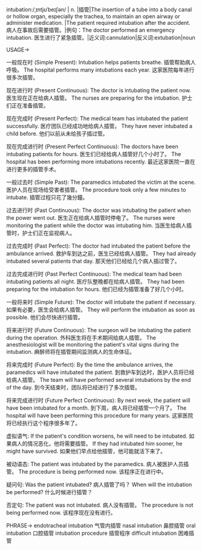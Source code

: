 intubation:/ˌɪntjʊˈbeɪʃən/ | n. |插管|The insertion of a tube into a body canal or hollow organ, especially the trachea, to maintain an open airway or administer medication. |The patient required intubation after the accident. 病人在事故后需要插管。|例句：The doctor performed an emergency intubation. 医生进行了紧急插管。|近义词:cannulation|反义词:extubation|noun


USAGE->

一般现在时 (Simple Present):
Intubation helps patients breathe. 插管帮助病人呼吸。
The hospital performs many intubations each year. 这家医院每年进行很多次插管。

现在进行时 (Present Continuous):
The doctor is intubating the patient now. 医生现在正在给病人插管。
The nurses are preparing for the intubation. 护士们正在准备插管。

现在完成时 (Present Perfect):
The medical team has intubated the patient successfully. 医疗团队已经成功地给病人插管。
They have never intubated a child before. 他们以前从未给孩子插过管。

现在完成进行时 (Present Perfect Continuous):
The doctors have been intubating patients for hours. 医生们已经给病人插管好几个小时了。
The hospital has been performing more intubations recently. 最近这家医院一直在进行更多的插管手术。

一般过去时 (Simple Past):
The paramedics intubated the victim at the scene.  医护人员在现场给受害者插管。
The procedure took only a few minutes to intubate. 插管过程只花了幾分鐘。


过去进行时 (Past Continuous):
The doctor was intubating the patient when the power went out.  医生正在给病人插管时停电了。
The nurses were monitoring the patient while the doctor was intubating him. 当医生给病人插管时，护士们正在监视病人。

过去完成时 (Past Perfect):
The doctor had intubated the patient before the ambulance arrived. 救护车到达之前，医生已经给病人插管。
They had already intubated several patients that day. 那天他们已经给几个病人插过管了。

过去完成进行时 (Past Perfect Continuous):
The medical team had been intubating patients all night. 医疗队整晚都在给病人插管。
They had been preparing for the intubation for hours. 他们已经为插管准备了好几个小时。


一般将来时 (Simple Future):
The doctor will intubate the patient if necessary. 如果有必要，医生会给病人插管。
They will perform the intubation as soon as possible. 他们会尽快进行插管。

将来进行时 (Future Continuous):
The surgeon will be intubating the patient during the operation. 外科医生将在手术期间给病人插管。
The anesthesiologist will be monitoring the patient's vital signs during the intubation. 麻醉师将在插管期间监测病人的生命体征。

将来完成时 (Future Perfect):
By the time the ambulance arrives, the paramedics will have intubated the patient. 到救护车到达时，医护人员将已经给病人插管。
The team will have performed several intubations by the end of the day. 到今天结束时，团队将已经进行了多次插管。

将来完成进行时 (Future Perfect Continuous):
By next week, the patient will have been intubated for a month. 到下周，病人将已经插管一个月了。
The hospital will have been performing this procedure for many years. 这家医院将已经执行这个程序很多年了。

虚拟语气:
If the patient's condition worsens, he will need to be intubated. 如果病人的情况恶化，他将需要插管。
If they had intubated him sooner, he might have survived. 如果他们早点给他插管，他可能就活下来了。

被动语态:
The patient was intubated by the paramedics. 病人被医护人员插管。
The procedure is being performed now. 该程序正在进行中。

疑问句:
Was the patient intubated? 病人插管了吗？
When will the intubation be performed? 什么时候进行插管？

否定句:
The patient was not intubated. 病人没有插管。
The procedure is not being performed now. 该程序现在没有进行。


PHRASE->
endotracheal intubation  气管内插管
nasal intubation 鼻腔插管
oral intubation 口腔插管
intubation procedure 插管程序
difficult intubation 困难插管
